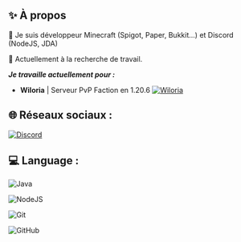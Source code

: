 ## ✨ À propos

🔭 Je suis développeur Minecraft (Spigot, Paper, Bukkit...) et Discord (NodeJS, JDA)

🤔 Actuellement à la recherche de travail.

***Je travaille actuellement pour :***

- **Wiloria** | Serveur PvP Faction en 1.20.6 [![Wiloria](https://img.shields.io/badge/Discord-%237289DA.svg?logo=discord&logoColor=white)](https://discord.gg/Fmv5CTRTDg)


## 🌐 Réseaux sociaux :

[![Discord](https://img.shields.io/badge/Discord-%237289DA.svg?logo=discord&logoColor=white)](https://discord.com/users/957207055838638111)

## 💻 Language :

![Java](https://img.shields.io/badge/java-%23ED8B00.svg?style=for-the-badge&logo=openjdk&logoColor=white) 

![NodeJS](https://img.shields.io/badge/node.js-6DA55F?style=for-the-badge&logo=node.js&logoColor=white) 

![Git](https://img.shields.io/badge/git-%23F05033.svg?style=for-the-badge&logo=git&logoColor=white) 

![GitHub](https://img.shields.io/badge/github-%23121011.svg?style=for-the-badge&logo=github&logoColor=white) 

